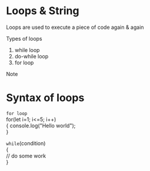 # Loops & String
Loops are used to execute a piece of code again & again

Types of loops
1. while loop
2. do-while loop
3. for loop

>[!Note]
> # Syntax of loops <br>
>`for loop` <br>
> for(let i=1; i<=5; i++) <br> {
> console.log("Hello world"); <br>
>}
>
>`while`(condition) <br> { <br>
>    // do some work <br>
>}
